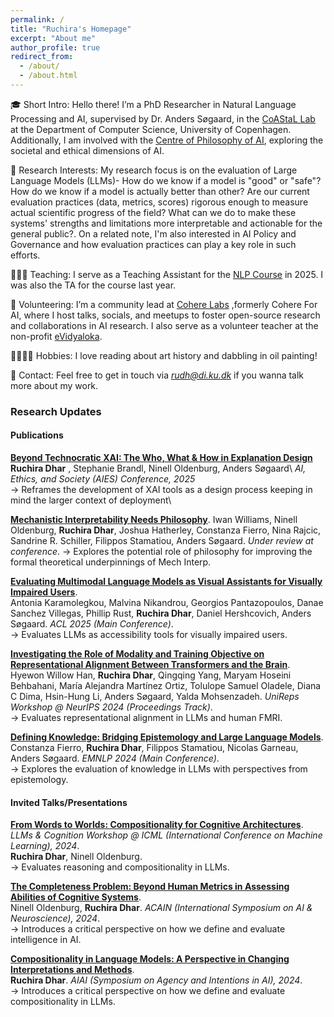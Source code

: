 ```yaml
---
permalink: /
title: "Ruchira's Homepage"
excerpt: "About me"
author_profile: true
redirect_from: 
  - /about/
  - /about.html
---
```



🎓 Short Intro: Hello there! I’m a PhD Researcher in Natural Language Processing and AI, supervised by Dr. Anders Søgaard, in the [CoAStaL Lab](https://coastalcph.github.io) at the Department of Computer Science, University of Copenhagen. Additionally, I am involved with the [Centre of Philosophy of AI](https://cpai.ku.dk/), exploring the societal and ethical dimensions of AI.

🧠 Research Interests: My research focus is on the evaluation of Large Language Models (LLMs)- How do we know if a model is "good" or "safe"? How do we know if a model is actually better than other? Are our current evaluation practices (data, metrics, scores) rigorous enough to measure actual scientific progress of the field? What can we do to make these systems' strengths and limitations more interpretable and actionable for the general public?. On a related note, I'm also interested in AI Policy and Governance and how evaluation practices can play a key role in such efforts.

👩🏽‍🏫 Teaching: I serve as a Teaching Assistant for the [NLP Course](https://kurser.ku.dk/course/ndak18000u/2025-2026) in 2025. I was also the TA for the course last year.

👥 Volunteering: I’m a community lead at [Cohere Labs](https://cohere.com/research) ,formerly Cohere For AI, where I host talks, socials, and meetups to foster open-source research and collaborations in AI research. I also serve as a volunteer teacher at the non-profit [eVidyaloka](https://www.evidyaloka.org/).

🚶🏽‍♀️‍➡️ Hobbies: I love reading about art history and dabbling in oil painting!

📢 Contact: Feel free to get in touch via *rudh@di.ku.dk* if you wanna talk more about my work.


### Research Updates

#### Publications

**[Beyond Technocratic XAI: The Who, What & How in Explanation Design](https://arxiv.org/abs/2508.09231)**\
**Ruchira Dhar** , Stephanie Brandl, Ninell Oldenburg, Anders Søgaard\ 
*AI, Ethics, and Society (AIES) Conference, 2025*\
→ Reframes the development of XAI tools as a design process keeping in mind the larger context of deployment\

**[Mechanistic Interpretability Needs Philosophy](https://arxiv.org/abs/2506.18852)**. 
Iwan Williams, Ninell Oldenburg, **Ruchira Dhar**, Joshua Hatherley, Constanza Fierro, Nina Rajcic, Sandrine R. Schiller, Filippos Stamatiou, Anders Søgaard. 
*Under review at conference*. 
→ Explores the potential role of philosophy for improving the formal theoretical underpinnings of Mech Interp.

**[Evaluating Multimodal Language Models as Visual Assistants for Visually Impaired Users](https://aclanthology.org/2025.acl-long.1260/)**.   
Antonia Karamolegkou, Malvina Nikandrou, Georgios Pantazopoulos, Danae Sanchez Villegas, Phillip Rust, **Ruchira Dhar**, Daniel Hershcovich, Anders Søgaard. 
*ACL 2025 (Main Conference)*.   
→ Evaluates LLMs as accessibility tools for visually impaired users.  

**[Investigating the Role of Modality and Training Objective on Representational Alignment Between Transformers and the Brain](https://openreview.net/forum?id=t4CnKu6yXn#discussion)**.   
Hyewon Willow Han, **Ruchira Dhar**, Qingqing Yang, Maryam Hoseini Behbahani, María Alejandra Martínez Ortiz, Tolulope Samuel Oladele, Diana C Dima, Hsin-Hung Li, Anders Søgaard, Yalda Mohsenzadeh. 
*UniReps Workshop @ NeurIPS 2024 (Proceedings Track)*.   
→ Evaluates representational alignment in LLMs and human FMRI.

**[Defining Knowledge: Bridging Epistemology and Large Language Models](https://aclanthology.org/2024.emnlp-main.900/)**.   
Constanza Fierro, **Ruchira Dhar**, Filippos Stamatiou, Nicolas Garneau, Anders Søgaard. 
*EMNLP 2024 (Main Conference)*.   
→ Explores the evaluation of knowledge in LLMs with perspectives from epistemology.

#### Invited Talks/Presentations

**[From Words to Worlds: Compositionality for Cognitive Architectures](https://openreview.net/forum?id=2eA9b52PAW)**.   
*LLMs & Cognition Workshop @ ICML (International Conference on Machine Learning), 2024*.    
**Ruchira Dhar**, Ninell Oldenburg.  
→ Evaluates reasoning and compositionality in LLMs.  

**[The Completeness Problem: Beyond Human Metrics in Assessing Abilities of Cognitive Systems](https://acain2024.icas.events/symposium/)**.     
Ninell Oldenburg, **Ruchira Dhar**. 
*ACAIN (International Symposium on AI & Neuroscience), 2024*.    
→ Introduces a critical perspective on how we define and evaluate intelligence in AI.  

**[Compositionality in Language Models: A Perspective in Changing Interpretations and Methods](https://ail-workshop.github.io/aiai-conference/program.html)**.   
**Ruchira Dhar**. 
*AIAI (Symposium on Agency and Intentions in AI), 2024*.   
→ Introduces a critical perspective on how we define and evaluate compositionality in LLMs.  


